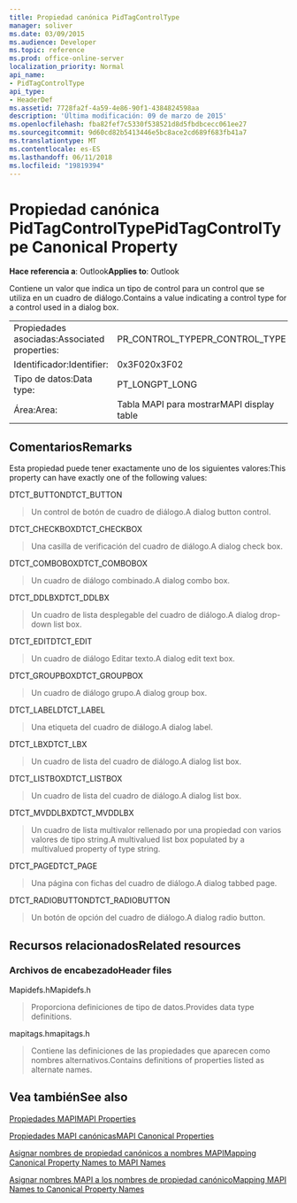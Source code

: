```yaml
---
title: Propiedad canónica PidTagControlType
manager: soliver
ms.date: 03/09/2015
ms.audience: Developer
ms.topic: reference
ms.prod: office-online-server
localization_priority: Normal
api_name:
- PidTagControlType
api_type:
- HeaderDef
ms.assetid: 7728fa2f-4a59-4e86-90f1-4384824598aa
description: 'Última modificación: 09 de marzo de 2015'
ms.openlocfilehash: fba82fef7c5330f538521d8d5fbdbcecc061ee27
ms.sourcegitcommit: 9d60cd82b5413446e5bc8ace2cd689f683fb41a7
ms.translationtype: MT
ms.contentlocale: es-ES
ms.lasthandoff: 06/11/2018
ms.locfileid: "19819394"
---
```

# <a name="pidtagcontroltype-canonical-property"></a><span data-ttu-id="2b3fe-103">Propiedad canónica PidTagControlType</span><span class="sxs-lookup"><span data-stu-id="2b3fe-103">PidTagControlType Canonical Property</span></span>

  
  
<span data-ttu-id="2b3fe-104">**Hace referencia a**: Outlook</span><span class="sxs-lookup"><span data-stu-id="2b3fe-104">**Applies to**: Outlook</span></span> 
  
<span data-ttu-id="2b3fe-105">Contiene un valor que indica un tipo de control para un control que se utiliza en un cuadro de diálogo.</span><span class="sxs-lookup"><span data-stu-id="2b3fe-105">Contains a value indicating a control type for a control used in a dialog box.</span></span> 
  
|||
|:-----|:-----|
|<span data-ttu-id="2b3fe-106">Propiedades asociadas:</span><span class="sxs-lookup"><span data-stu-id="2b3fe-106">Associated properties:</span></span>  <br/> |<span data-ttu-id="2b3fe-107">PR_CONTROL_TYPE</span><span class="sxs-lookup"><span data-stu-id="2b3fe-107">PR_CONTROL_TYPE</span></span>  <br/> |
|<span data-ttu-id="2b3fe-108">Identificador:</span><span class="sxs-lookup"><span data-stu-id="2b3fe-108">Identifier:</span></span>  <br/> |<span data-ttu-id="2b3fe-109">0x3F02</span><span class="sxs-lookup"><span data-stu-id="2b3fe-109">0x3F02</span></span>  <br/> |
|<span data-ttu-id="2b3fe-110">Tipo de datos:</span><span class="sxs-lookup"><span data-stu-id="2b3fe-110">Data type:</span></span>  <br/> |<span data-ttu-id="2b3fe-111">PT_LONG</span><span class="sxs-lookup"><span data-stu-id="2b3fe-111">PT_LONG</span></span>  <br/> |
|<span data-ttu-id="2b3fe-112">Área:</span><span class="sxs-lookup"><span data-stu-id="2b3fe-112">Area:</span></span>  <br/> |<span data-ttu-id="2b3fe-113">Tabla MAPI para mostrar</span><span class="sxs-lookup"><span data-stu-id="2b3fe-113">MAPI display table</span></span>  <br/> |
   
## <a name="remarks"></a><span data-ttu-id="2b3fe-114">Comentarios</span><span class="sxs-lookup"><span data-stu-id="2b3fe-114">Remarks</span></span>

<span data-ttu-id="2b3fe-115">Esta propiedad puede tener exactamente uno de los siguientes valores:</span><span class="sxs-lookup"><span data-stu-id="2b3fe-115">This property can have exactly one of the following values:</span></span>
  
<span data-ttu-id="2b3fe-116">DTCT_BUTTON</span><span class="sxs-lookup"><span data-stu-id="2b3fe-116">DTCT_BUTTON</span></span> 
  
> <span data-ttu-id="2b3fe-117">Un control de botón de cuadro de diálogo.</span><span class="sxs-lookup"><span data-stu-id="2b3fe-117">A dialog button control.</span></span>
    
<span data-ttu-id="2b3fe-118">DTCT_CHECKBOX</span><span class="sxs-lookup"><span data-stu-id="2b3fe-118">DTCT_CHECKBOX</span></span> 
  
> <span data-ttu-id="2b3fe-119">Una casilla de verificación del cuadro de diálogo.</span><span class="sxs-lookup"><span data-stu-id="2b3fe-119">A dialog check box.</span></span>
    
<span data-ttu-id="2b3fe-120">DTCT_COMBOBOX</span><span class="sxs-lookup"><span data-stu-id="2b3fe-120">DTCT_COMBOBOX</span></span> 
  
> <span data-ttu-id="2b3fe-121">Un cuadro de diálogo combinado.</span><span class="sxs-lookup"><span data-stu-id="2b3fe-121">A dialog combo box.</span></span>
    
<span data-ttu-id="2b3fe-122">DTCT_DDLBX</span><span class="sxs-lookup"><span data-stu-id="2b3fe-122">DTCT_DDLBX</span></span> 
  
> <span data-ttu-id="2b3fe-123">Un cuadro de lista desplegable del cuadro de diálogo.</span><span class="sxs-lookup"><span data-stu-id="2b3fe-123">A dialog drop-down list box.</span></span>
    
<span data-ttu-id="2b3fe-124">DTCT_EDIT</span><span class="sxs-lookup"><span data-stu-id="2b3fe-124">DTCT_EDIT</span></span> 
  
> <span data-ttu-id="2b3fe-125">Un cuadro de diálogo Editar texto.</span><span class="sxs-lookup"><span data-stu-id="2b3fe-125">A dialog edit text box.</span></span>
    
<span data-ttu-id="2b3fe-126">DTCT_GROUPBOX</span><span class="sxs-lookup"><span data-stu-id="2b3fe-126">DTCT_GROUPBOX</span></span> 
  
> <span data-ttu-id="2b3fe-127">Un cuadro de diálogo grupo.</span><span class="sxs-lookup"><span data-stu-id="2b3fe-127">A dialog group box.</span></span>
    
<span data-ttu-id="2b3fe-128">DTCT_LABEL</span><span class="sxs-lookup"><span data-stu-id="2b3fe-128">DTCT_LABEL</span></span> 
  
> <span data-ttu-id="2b3fe-129">Una etiqueta del cuadro de diálogo.</span><span class="sxs-lookup"><span data-stu-id="2b3fe-129">A dialog label.</span></span>
    
<span data-ttu-id="2b3fe-130">DTCT_LBX</span><span class="sxs-lookup"><span data-stu-id="2b3fe-130">DTCT_LBX</span></span> 
  
> <span data-ttu-id="2b3fe-131">Un cuadro de lista del cuadro de diálogo.</span><span class="sxs-lookup"><span data-stu-id="2b3fe-131">A dialog list box.</span></span>
    
<span data-ttu-id="2b3fe-132">DTCT_LISTBOX</span><span class="sxs-lookup"><span data-stu-id="2b3fe-132">DTCT_LISTBOX</span></span> 
  
> <span data-ttu-id="2b3fe-133">Un cuadro de lista del cuadro de diálogo.</span><span class="sxs-lookup"><span data-stu-id="2b3fe-133">A dialog list box.</span></span>
    
<span data-ttu-id="2b3fe-134">DTCT_MVDDLBX</span><span class="sxs-lookup"><span data-stu-id="2b3fe-134">DTCT_MVDDLBX</span></span> 
  
> <span data-ttu-id="2b3fe-135">Un cuadro de lista multivalor rellenado por una propiedad con varios valores de tipo string.</span><span class="sxs-lookup"><span data-stu-id="2b3fe-135">A multivalued list box populated by a multivalued property of type string.</span></span>
    
<span data-ttu-id="2b3fe-136">DTCT_PAGE</span><span class="sxs-lookup"><span data-stu-id="2b3fe-136">DTCT_PAGE</span></span> 
  
> <span data-ttu-id="2b3fe-137">Una página con fichas del cuadro de diálogo.</span><span class="sxs-lookup"><span data-stu-id="2b3fe-137">A dialog tabbed page.</span></span>
    
<span data-ttu-id="2b3fe-138">DTCT_RADIOBUTTON</span><span class="sxs-lookup"><span data-stu-id="2b3fe-138">DTCT_RADIOBUTTON</span></span> 
  
> <span data-ttu-id="2b3fe-139">Un botón de opción del cuadro de diálogo.</span><span class="sxs-lookup"><span data-stu-id="2b3fe-139">A dialog radio button.</span></span>
    
## <a name="related-resources"></a><span data-ttu-id="2b3fe-140">Recursos relacionados</span><span class="sxs-lookup"><span data-stu-id="2b3fe-140">Related resources</span></span>

### <a name="header-files"></a><span data-ttu-id="2b3fe-141">Archivos de encabezado</span><span class="sxs-lookup"><span data-stu-id="2b3fe-141">Header files</span></span>

<span data-ttu-id="2b3fe-142">Mapidefs.h</span><span class="sxs-lookup"><span data-stu-id="2b3fe-142">Mapidefs.h</span></span>
  
> <span data-ttu-id="2b3fe-143">Proporciona definiciones de tipo de datos.</span><span class="sxs-lookup"><span data-stu-id="2b3fe-143">Provides data type definitions.</span></span>
    
<span data-ttu-id="2b3fe-144">mapitags.h</span><span class="sxs-lookup"><span data-stu-id="2b3fe-144">mapitags.h</span></span>
  
> <span data-ttu-id="2b3fe-145">Contiene las definiciones de las propiedades que aparecen como nombres alternativos.</span><span class="sxs-lookup"><span data-stu-id="2b3fe-145">Contains definitions of properties listed as alternate names.</span></span>
    
## <a name="see-also"></a><span data-ttu-id="2b3fe-146">Vea también</span><span class="sxs-lookup"><span data-stu-id="2b3fe-146">See also</span></span>



[<span data-ttu-id="2b3fe-147">Propiedades MAPI</span><span class="sxs-lookup"><span data-stu-id="2b3fe-147">MAPI Properties</span></span>](mapi-properties.md)
  
[<span data-ttu-id="2b3fe-148">Propiedades MAPI canónicas</span><span class="sxs-lookup"><span data-stu-id="2b3fe-148">MAPI Canonical Properties</span></span>](mapi-canonical-properties.md)
  
[<span data-ttu-id="2b3fe-149">Asignar nombres de propiedad canónicos a nombres MAPI</span><span class="sxs-lookup"><span data-stu-id="2b3fe-149">Mapping Canonical Property Names to MAPI Names</span></span>](mapping-canonical-property-names-to-mapi-names.md)
  
[<span data-ttu-id="2b3fe-150">Asignar nombres MAPI a los nombres de propiedad canónico</span><span class="sxs-lookup"><span data-stu-id="2b3fe-150">Mapping MAPI Names to Canonical Property Names</span></span>](mapping-mapi-names-to-canonical-property-names.md)

